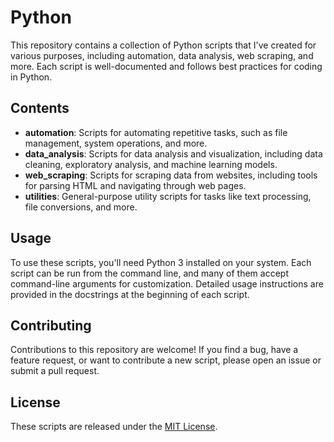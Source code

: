 # Python

This repository contains a collection of Python scripts that I've created for various purposes, including automation, data analysis, web scraping, and more. Each script is well-documented and follows best practices for coding in Python.

## Contents

- **automation**: Scripts for automating repetitive tasks, such as file management, system operations, and more.
- **data_analysis**: Scripts for data analysis and visualization, including data cleaning, exploratory analysis, and machine learning models.
- **web_scraping**: Scripts for scraping data from websites, including tools for parsing HTML and navigating through web pages.
- **utilities**: General-purpose utility scripts for tasks like text processing, file conversions, and more.

## Usage

To use these scripts, you'll need Python 3 installed on your system. Each script can be run from the command line, and many of them accept command-line arguments for customization. Detailed usage instructions are provided in the docstrings at the beginning of each script.

## Contributing

Contributions to this repository are welcome! If you find a bug, have a feature request, or want to contribute a new script, please open an issue or submit a pull request.

## License

These scripts are released under the [MIT License](LICENSE).
